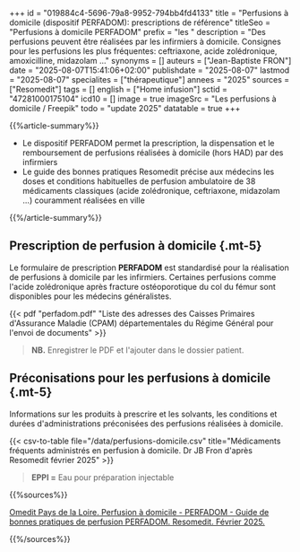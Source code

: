 +++
id = "019884c4-5696-79a8-9952-794bb4fd4133"
title = "Perfusions à domicile (dispositif PERFADOM): prescriptions de référence"
titleSeo = "Perfusions à domicile PERFADOM"
prefix = "les "
description = "Des perfusions peuvent être réalisées par les infirmiers à domicile. Consignes pour les perfusions les plus fréquentes: ceftriaxone, acide zolédronique, amoxicilline, midazolam ..."
synonyms = []
auteurs = ["Jean-Baptiste FRON"]
date = "2025-08-07T15:41:06+02:00"
publishdate = "2025-08-07"
lastmod = "2025-08-07"
specialites = ["thérapeutique"]
annees = "2025"
sources = ["Resomedit"]
tags = []
english = ["Home infusion"]
sctid = "47281000175104"
icd10 = []
image = true
imageSrc = "Les perfusions à domicile / Freepik"
todo = "update 2025"
datatable = true
+++

{{%article-summary%}}

- Le dispositif PERFADOM permet la prescription, la dispensation et le remboursement de perfusions réalisées à domicile (hors HAD) par des infirmiers
- Le guide des bonnes pratiques Resomedit précise aux médecins les doses et conditions habituelles de perfusion ambulatoire de 38 médicaments classiques (acide zolédronique, ceftriaxone, midazolam ...) couramment réalisées en ville

{{%/article-summary%}}

## Prescription de perfusion à domicile {.mt-5}

Le formulaire de prescription **PERFADOM** est standardisé pour la réalisation de perfusions à domicile par les infirmiers. Certaines perfusions comme l'acide zolédronique après fracture ostéoporotique du col du fémur sont disponibles pour les médecins généralistes.

{{< pdf "perfadom.pdf" "Liste des adresses des Caisses Primaires d'Assurance Maladie (CPAM) départementales du Régime Général pour l'envoi de documents" >}}

> **NB.** Enregistrer le PDF et l'ajouter dans le dossier patient.

## Préconisations pour les perfusions à domicile {.mt-5}

Informations sur les produits à prescrire et les solvants, les conditions et durées d'administrations préconisées des perfusions réalisées à domicile.

{{< csv-to-table file="/data/perfusions-domicile.csv" title="Médicaments fréquents administrés en perfusion à domicile. Dr JB Fron d'après Resomedit février 2025" >}}

> **EPPI =** Eau pour préparation injectable

{{%sources%}}

[Omedit Pays de la Loire. Perfusion à domicile - PERFADOM - Guide de bonnes pratiques de perfusion PERFADOM. Resomedit. Février 2025.](https://www.omedit-paysdelaloire.fr/bon-usage-des-produits-de-sante/perfusion/perfadom/)

{{%/sources%}}
